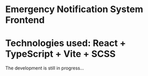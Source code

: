 # Emergency Notification System Frontend

# Technologies used: React + TypeScript + Vite + SCSS

The development is still in progress...
